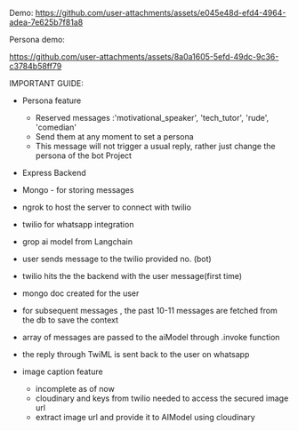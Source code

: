 
Demo:
https://github.com/user-attachments/assets/e045e48d-efd4-4964-adea-7e625b7f81a8

Persona demo: 



https://github.com/user-attachments/assets/8a0a1605-5efd-49dc-9c36-c3784b58ff79




IMPORTANT GUIDE: 
 - Persona feature
     - Reserved messages :'motivational_speaker', 'tech_tutor', 'rude', 'comedian'
     - Send them at any moment to set a persona
     - This message will not trigger a usual reply, rather just change the persona of the bot
Project
- Express Backend
- Mongo - for storing messages
- ngrok to host the server to connect with twilio
- twilio for whatsapp integration
- grop ai model from Langchain

- user sends message to the twilio provided no. (bot)
- twilio hits the the backend with the user message(first time)
-    mongo doc created for the user
-    for subsequent messages , the past 10-11 messages are fetched from the db to save the context
-    array of messages are passed to the aiModel through .invoke function
-    the reply through TwiML is sent back to the user on whatsapp


-    image caption feature
       - incomplete as of now
       - cloudinary and keys from twilio needed to access the secured image url
       - extract image url and provide it to AIModel using cloudinary

